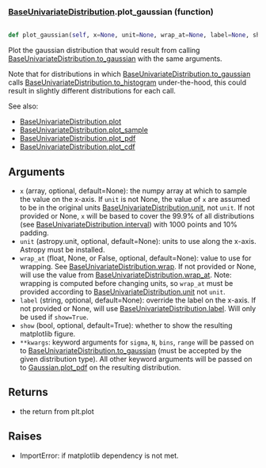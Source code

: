### [BaseUnivariateDistribution](BaseUnivariateDistribution.md).plot_gaussian (function)


```py

def plot_gaussian(self, x=None, unit=None, wrap_at=None, label=None, show=False, **kwargs)

```



Plot the gaussian distribution that would result from calling
[BaseUnivariateDistribution.to_gaussian](BaseUnivariateDistribution.to_gaussian.md) with the same arguments.

Note that for distributions in which [BaseUnivariateDistribution.to_gaussian](BaseUnivariateDistribution.to_gaussian.md) calls
[BaseUnivariateDistribution.to_histogram](BaseUnivariateDistribution.to_histogram.md) under-the-hood, this could result in slightly
different distributions for each call.

See also:

* [BaseUnivariateDistribution.plot](BaseUnivariateDistribution.plot.md)
* [BaseUnivariateDistribution.plot_sample](BaseUnivariateDistribution.plot_sample.md)
* [BaseUnivariateDistribution.plot_pdf](BaseUnivariateDistribution.plot_pdf.md)
* [BaseUnivariateDistribution.plot_cdf](BaseUnivariateDistribution.plot_cdf.md)

Arguments
-----------
* `x` (array, optional, default=None): the numpy array at which to
    sample the value on the x-axis.  If `unit` is not None, the value
    of `x` are assumed to be in the original units [BaseUnivariateDistribution.unit](BaseUnivariateDistribution.unit.md),
    not `unit`.  If not provided or None, `x` will be based to cover
    the 99.9% of all distributions (see [BaseUnivariateDistribution.interval](BaseUnivariateDistribution.interval.md)) with 1000
    points and 10% padding.
* `unit` (astropy.unit, optional, default=None): units to use along
    the x-axis.  Astropy must be installed.
* `wrap_at` (float, None, or False, optional, default=None): value to
    use for wrapping.  See [BaseUnivariateDistribution.wrap](BaseUnivariateDistribution.wrap.md).  If not provided or None,
    will use the value from [BaseUnivariateDistribution.wrap_at](BaseUnivariateDistribution.wrap_at.md).  Note: wrapping is
    computed before changing units, so `wrap_at` must be provided
    according to [BaseUnivariateDistribution.unit](BaseUnivariateDistribution.unit.md) not `unit`.
* `label` (string, optional, default=None): override the label on the
    x-axis.  If not provided or None, will use [BaseUnivariateDistribution.label](BaseUnivariateDistribution.label.md).  Will
    only be used if `show=True`.
* `show` (bool, optional, default=True): whether to show the resulting
    matplotlib figure.
* `**kwargs`: keyword arguments for `sigma`, `N`, `bins`, `range` will
    be passed on to [BaseUnivariateDistribution.to_gaussian](BaseUnivariateDistribution.to_gaussian.md) (must be accepted by the
    given distribution type).  All other keyword arguments will be passed
    on to [Gaussian.plot_pdf](Gaussian.plot_pdf.md) on the resulting distribution.

Returns
--------
* the return from plt.plot

Raises
--------
* ImportError: if matplotlib dependency is not met.


